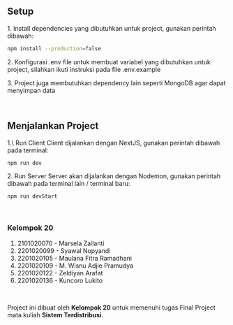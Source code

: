 ## Setup

1\. Install dependencies yang dibutuhkan untuk project, gunakan perintah dibawah:
```bash
npm install --production=false
```

2\. Konfigurasi .env file untuk membuat variabel yang dibutuhkan untuk project, silahkan ikuti instruksi pada file .env.example

3\. Project juga membutuhkan dependency lain seperti MongoDB agar dapat menyimpan data

<br />

## Menjalankan Project

1.\ Run Client
Client dijalankan dengan NextJS, gunakan perintah dibawah pada terminal:
```bash
npm run dev
```

2\. Run Server
Server akan dijalankan dengan Nodemon, gunakan perintah dibawah pada terminal lain / terminal baru:
```bash
npm run devStart
```

<br />

### Kelompok 20
1. 2101020070 - Marsela Zailanti
2. 2201020099 - Syawal Nopyandi
3. 2201020105 - Maulana Fitra Ramadhani
4. 2201020109 - M. Wisnu Adjie Pramudya
5. 2201020122 - Zeldiyan Arafat
6. 2201020136 - Kuncoro Lukito

<br />

Project ini dibuat oleh <b>Kelompok 20</b> untuk memenuhi tugas Final Project mata kuliah <b>Sistem Terdistribusi</b>.
